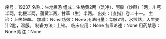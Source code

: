 序号：19237
名称：生地黄汤
组成：生地黄2两（洗净），阿胶（炒酥）1两，川芎半两，北梗半两，蒲黄半两，甘草（生）半两。
出处：《直指》卷二十一。
主治：上热衄血。
加减：None
功效：None
用法用量：每服3钱，水煎熟，入生姜汁2匙，温服。
制备方法：上锉。
临床应用：None
各家论述：None
用药禁忌：None
附注：None
